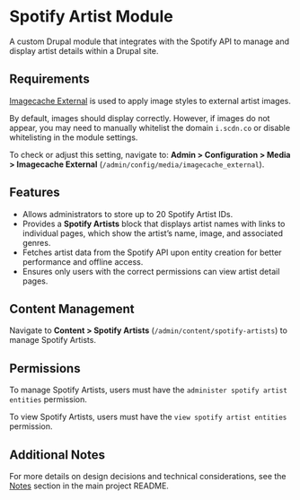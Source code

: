 # Spotify Artist Module

A custom Drupal module that integrates with the Spotify API to manage and display artist details within a Drupal site.

## Requirements

[Imagecache External](https://www.drupal.org/project/imagecache_external) is used to apply image styles to external artist images.

By default, images should display correctly. However, if images do not appear, you may need to manually whitelist the domain `i.scdn.co` or disable whitelisting in the module settings.

To check or adjust this setting, navigate to:
**Admin > Configuration > Media > Imagecache External** (`/admin/config/media/imagecache_external`).

## Features

- Allows administrators to store up to 20 Spotify Artist IDs.
- Provides a **Spotify Artists** block that displays artist names with links to individual pages, which show the artist’s name, image, and associated genres.
- Fetches artist data from the Spotify API upon entity creation for better performance and offline access.
- Ensures only users with the correct permissions can view artist detail pages.

## Content Management

Navigate to **Content > Spotify Artists** (`/admin/content/spotify-artists`) to manage Spotify Artists.

## Permissions

To manage Spotify Artists, users must have the `administer spotify artist entities` permission.

To view Spotify Artists, users must have the `view spotify artist entities` permission.

## Additional Notes

For more details on design decisions and technical considerations, see the [Notes](https://github.com/colinstillwell/colin_alternative_rock#notes) section in the main project README.
